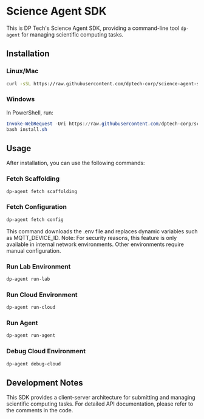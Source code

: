 # Science Agent SDK

This is DP Tech's Science Agent SDK, providing a command-line tool `dp-agent` for managing scientific computing tasks.

## Installation

### Linux/Mac

```bash
curl -sSL https://raw.githubusercontent.com/dptech-corp/science-agent-sdk/refs/heads/master/install.sh | bash
```

### Windows

In PowerShell, run:

```powershell
Invoke-WebRequest -Uri https://raw.githubusercontent.com/dptech-corp/science-agent-sdk/refs/heads/master/install.sh -OutFile install.sh
bash install.sh
```

## Usage

After installation, you can use the following commands:

### Fetch Scaffolding

```bash
dp-agent fetch scaffolding
```

### Fetch Configuration

```bash
dp-agent fetch config
```

This command downloads the .env file and replaces dynamic variables such as MQTT_DEVICE_ID.
Note: For security reasons, this feature is only available in internal network environments. Other environments require manual configuration.

### Run Lab Environment

```bash
dp-agent run-lab
```

### Run Cloud Environment

```bash
dp-agent run-cloud
```

### Run Agent

```bash
dp-agent run-agent
```

### Debug Cloud Environment

```bash
dp-agent debug-cloud
```

## Development Notes

This SDK provides a client-server architecture for submitting and managing scientific computing tasks. For detailed API documentation, please refer to the comments in the code.
